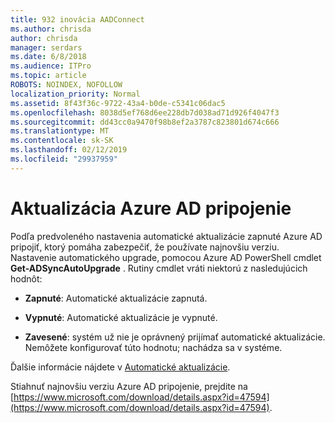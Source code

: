 ```yaml
---
title: 932 inovácia AADConnect
ms.author: chrisda
author: chrisda
manager: serdars
ms.date: 6/8/2018
ms.audience: ITPro
ms.topic: article
ROBOTS: NOINDEX, NOFOLLOW
localization_priority: Normal
ms.assetid: 8f43f36c-9722-43a4-b0de-c5341c06dac5
ms.openlocfilehash: 8038d5ef768d6ee228db7d038ad71d926f4047f3
ms.sourcegitcommit: dd43cc0a9470f98b8ef2a3787c823801d674c666
ms.translationtype: MT
ms.contentlocale: sk-SK
ms.lasthandoff: 02/12/2019
ms.locfileid: "29937959"
---
```

# <a name="upgrade-azure-ad-connect"></a>Aktualizácia Azure AD pripojenie

Podľa predvoleného nastavenia automatické aktualizácie zapnuté Azure AD pripojiť, ktorý pomáha zabezpečiť, že používate najnovšiu verziu. Nastavenie automatického upgrade, pomocou Azure AD PowerShell cmdlet **Get-ADSyncAutoUpgrade** . Rutiny cmdlet vráti niektorú z nasledujúcich hodnôt: 
  
- **Zapnuté**: Automatické aktualizácie zapnutá. 
    
- **Vypnuté**: Automatické aktualizácie je vypnuté. 
    
- **Zavesené**: systém už nie je oprávnený prijímať automatické aktualizácie. Nemôžete konfigurovať túto hodnotu; nachádza sa v systéme. 
    
Ďalšie informácie nájdete v [Automatické aktualizácie](https://docs.microsoft.com/azure/active-directory/connect/active-directory-aadconnect-feature-automatic-upgrade).
  
Stiahnuť najnovšiu verziu Azure AD pripojenie, prejdite na [https://www.microsoft.com/download/details.aspx?id=47594](https://www.microsoft.com/download/details.aspx?id=47594).
  

